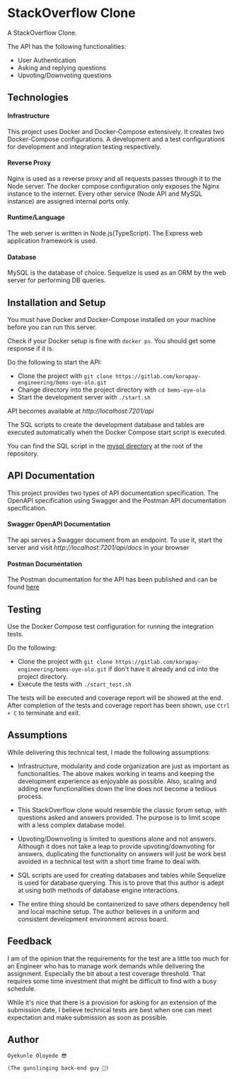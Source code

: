 # StackOverflow Clone

A StackOverflow Clone.

The API has the following functionalities:
- User Authentication
- Asking and replying questions
- Upvoting/Downvoting questions

## Technologies

#### Infrastructure
This project uses Docker and Docker-Compose extensively. It creates two Docker-Compose configurations.
A development and a test configurations for development and integration testing respectively.

#### Reverse Proxy
Nginx is used as a reverse proxy and all requests passes through it to the Node server.
The docker compose configuration only exposes the Nginx instance to the internet. Every other service
(Node API and MySQL instance) are assigned internal ports only.

#### Runtime/Language
The web server is written in Node.js(TypeScript). The Express web application framework is used.

#### Database
MySQL is the database of choice. Sequelize is used as an ORM by the web server for performing DB queries.

## Installation and Setup

You must have Docker and Docker-Compose installed on your machine before you can run this server.

Check if your Docker setup is fine with `docker ps`. You should get some response if it is.

Do the following to start the API:
- Clone the project with `git clone https://gitlab.com/korapay-engineering/bems-oye-olo.git`
- Change directory into the project directory with `cd bems-oye-olo`
- Start the development server with `./start.sh`

API becomes available at *http://localhost:7201/api*

The SQL scripts to create the development database and tables are executed automatically when the Docker Compose start script is executed.

You can find the SQL script in the [mysql directory](/mysql) at the root of the repository.

## API Documentation

This project provides two types of API documentation specification.
The OpenAPI specification using Swagger and the Postman API documentation specification.

#### Swagger OpenAPI Documentation
The api serves a Swagger document from an endpoint.
To use it, start the server and visit *http://localhost:7201/api/docs* in your browser

#### Postman Documentation
The Postman documentation for the API has been published and can be found [here](https://documenter.getpostman.com/view/6495381/TW6zFS3W)

## Testing
Use the Docker Compose test configuration for running the integration tests.

Do the following:
- Clone the project with `git clone https://gitlab.com/korapay-engineering/bems-oye-olo.git` if don't have it already and cd into the project directory.
- Execute the tests with `./start_test.sh`

The tests will be executed and coverage report will be showed at the end.
After completion of the tests and coverage report has been shown, use `Ctrl + C` to terminate and exit.

## Assumptions
While delivering this technical test, I made the following assumptions:
- Infrastructure, modularity and code organization are just as important as functionalities.
  The above makes working in teams and keeping the development experience as enjoyable as possible. Also, scaling and adding new functionalities down the line does not become a tedious process.


- This StackOverflow clone would resemble the classic forum setup, with questions asked and answers provided.
The purpose is to limit scope with a less complex database model.
  

- Upvoting/Downvoting is limited to questions alone and not answers. Although it does not take a leap to provide upvoting/downvoting for answers,
duplicating the functionality on answers will just be work best avoided in a technical test with a short time frame to deal with.
  

- SQL scripts are used for creating databases and tables while Sequelize is used for database querying. This is to prove that this author is adept at using both methods of database engine interactions.


- The entire thing should be containerized to save others dependency hell and local machine setup. The author believes in a uniform and consistent development environment across board.
  

## Feedback
I am of the opinion that the requirements for the test are a little too much for an Engineer who has to manage work demands while delivering the assignment.
Especially the bit about a test coverage threshold. That requires some time investment that might be difficult to find with a busy schedule.

While it's nice that there is a provision for asking for an extension of the submission date, I believe technical tests are best when one can meet expectation and make submission as soon as possible.

## Author
    Oyekunle Oloyede 😎
    
    (The gunslinging back-end guy 🤘)
